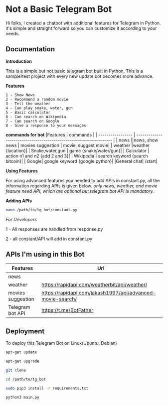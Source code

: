 
# Not a Basic Telegram Bot 

Hi folks, I created a chatbot with additional features for Telegram in Python. it's simple and straight forward so you can customize it according to your needs.





## Documentation
**Introduction**

This is a simple but not basic telegram bot built in Python,
This is a sample/test project with every new update bot becomes more advance.

**Features**

    1 - Show News
    2 - Recommend a random movie
    3 - Tell the weather
    4 - Can play snake, water, gun
    5 - Basic calculator
    6 - Can search on Wikipedia
    7 - Can search on Google
    8 - Give a response to your messages

**commands for bot**
|Features            | commands                                                               |
| ----------------- | ------------------------------------------------------------------ |
| news ||news, show news
| movies suggestion |  movie, suggest movie|
| weather |weather {location}|
| Snake,water,gun | game {snake/water/gun}|
| Calculator | action n1 and n2 {add 2 and 3}|
| Wikipedia | search keyword {search bitcoin}|
| Google| google keyword {google python}|
|General chat| /start|


**Using Features**

For using advanced features you needed to add APIs in constant.py, all the information regarding APIs is given below.
*only news, weather, and movie feature need API, which are optional but telegram bot API is mandatory.*

**Adding APIs**
```bash
nano /path/to/tg_bot/constant.py
```

*For Developers*

1 - All responses are handled from response.py

2 - all constant/API will add in constant.py

## APIs I'm using in this Bot

|Features            | Url                                                                |
| ----------------- | ------------------------------------------------------------------ |
| news ||https://newsapi.org
| weather |https://rapidapi.com/weatherbit/api/weather/|
| movies suggestion | https://rapidapi.com/jakash1997/api/advanced-movie-search/ |
| Telegram bot API |https://t.me/BotFather|


## Deployment

To deploy this Telegram Bot on Linux(Ubuntu, Debian)
```bash
apt-get update
```
```bash
apt-get upgrade
```
```bash
git clone 
```
```bash
cd /path/to/tg_bot
```
```bash
sudo pip3 install -r requirements.txt  
```
```bash
python3 main.py
```



